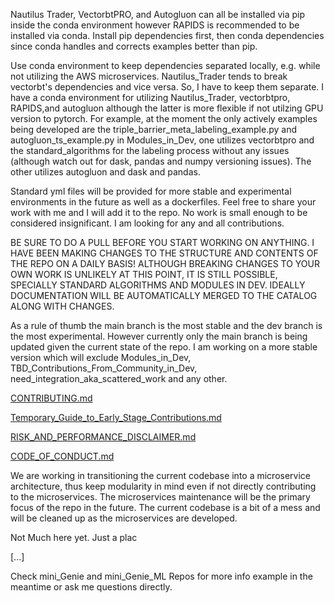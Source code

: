 Nautilus Trader, VectorbtPRO, and Autogluon can all be installed via pip inside the conda environment however RAPIDS is
recommended to be installed via conda. Install pip dependencies first, then conda dependencies since conda handles and 
corrects examples better than pip.

Use conda environment to keep dependencies separated locally, e.g. while not utilizing the AWS microservices. Nautilus_Trader
tends to break vectorbt's dependencies and vice versa.  So, I have to keep them separate.  I have a conda environment
for utilizing Nautilus_Trader, vectorbtpro, RAPIDS,and autogluon although the latter is more flexible if not utilzing 
GPU version to pytorch. For example, at the moment the only actively examples being developed are the triple_barrier_meta_labeling_example.py and 
autogluon_ts_example.py in Modules_in_Dev, one utilizes vectorbtpro and the standard_algorithms for the labeling process 
without any issues (although watch out for dask, pandas and numpy versioning issues).  The other utilizes autogluon and 
dask and pandas.

Standard yml files will be provided for more stable and experimental environments in the future as well as a 
dockerfiles. Feel free to share your work with me and I will add it to the repo. No work is small enough to be
considered insignificant.  I am looking for any and all contributions.

BE SURE TO DO A PULL BEFORE YOU START WORKING ON ANYTHING.  I HAVE BEEN MAKING CHANGES TO THE STRUCTURE AND CONTENTS OF 
THE REPO ON A DAILY BASIS! ALTHOUGH BREAKING CHANGES TO YOUR OWN WORK IS UNLIKELY AT THIS POINT, IT IS STILL POSSIBLE, 
SPECIALLY STANDARD ALGORITHMS AND MODULES IN DEV. IDEALLY DOCUMENTATION WILL BE AUTOMATICALLY MERGED TO THE CATALOG 
ALONG WITH CHANGES.

As a rule of thumb the main branch is the most stable and the dev branch is the most experimental. However currently 
only the main branch is being updated given the current state of the repo.  I am working on a more stable version which
will exclude Modules_in_Dev, TBD_Contributions_From_Community_in_Dev, need_integration_aka_scattered_work and any other.




[CONTRIBUTING.md](CONTRIBUTING.md)

[Temporary_Guide_to_Early_Stage_Contributions.md](Temporary_Guide_to_Early_Stage_Contributions.md)

[RISK_AND_PERFORMANCE_DISCLAIMER.md](RISK_AND_PERFORMANCE_DISCLAIMER.md)

[CODE_OF_CONDUCT.md](CODE_OF_CONDUCT.md)

We are working in transitioning the current codebase into a microservice architecture, thus keep modularity in mind even 
if not directly contributing to the microservices.  The microservices maintenance will be the primary focus of the repo 
in the future. The current codebase is a bit of a mess and will be cleaned up as the microservices are developed.

Not Much here yet.  Just a plac

[...]

Check mini_Genie and mini_Genie_ML Repos for more info example in the meantime or ask me questions directly.

